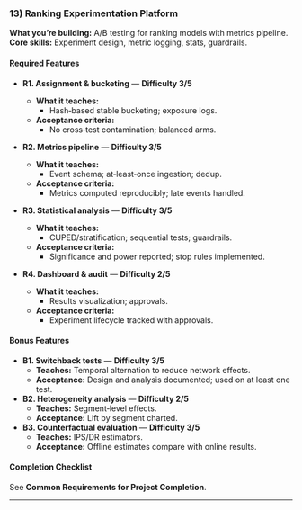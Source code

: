 ### 13) Ranking Experimentation Platform
**What you’re building:** A/B testing for ranking models with metrics pipeline.
**Core skills:** Experiment design, metric logging, stats, guardrails.

#### Required Features
- **R1. Assignment & bucketing** — **Difficulty 3/5**
  - **What it teaches:**
    - Hash‑based stable bucketing; exposure logs.
  - **Acceptance criteria:**
    - No cross‑test contamination; balanced arms.

- **R2. Metrics pipeline** — **Difficulty 3/5**
  - **What it teaches:**
    - Event schema; at‑least‑once ingestion; dedup.
  - **Acceptance criteria:**
    - Metrics computed reproducibly; late events handled.

- **R3. Statistical analysis** — **Difficulty 3/5**
  - **What it teaches:**
    - CUPED/stratification; sequential tests; guardrails.
  - **Acceptance criteria:**
    - Significance and power reported; stop rules implemented.

- **R4. Dashboard & audit** — **Difficulty 2/5**
  - **What it teaches:**
    - Results visualization; approvals.
  - **Acceptance criteria:**
    - Experiment lifecycle tracked with approvals.

#### Bonus Features
- **B1. Switchback tests** — **Difficulty 3/5**
  - **Teaches:** Temporal alternation to reduce network effects.
  - **Acceptance:** Design and analysis documented; used on at least one test.
- **B2. Heterogeneity analysis** — **Difficulty 2/5**
  - **Teaches:** Segment‑level effects.
  - **Acceptance:** Lift by segment charted.
- **B3. Counterfactual evaluation** — **Difficulty 3/5**
  - **Teaches:** IPS/DR estimators.
  - **Acceptance:** Offline estimates compare with online results.

#### Completion Checklist
See **Common Requirements for Project Completion**.

---
